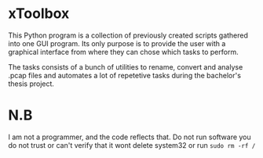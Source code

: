 # xToolbox

This Python program is a collection of previously created scripts gathered into one GUI program. Its only purpose is to provide the user with a graphical interface from where they can chose which tasks to perform.

The tasks consists of a bunch of utilities to rename, convert and analyse .pcap files and automates a lot of repetetive tasks during the bachelor's thesis project.


# N.B
I am not a programmer, and the code reflects that. Do not run software you do not trust or can't verify that it wont delete system32 or run `sudo rm -rf /`
